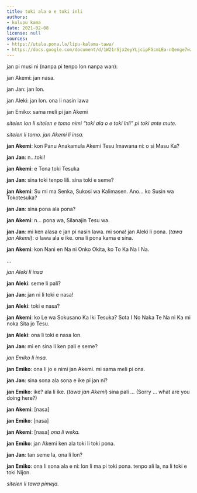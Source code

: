 ```yaml
---
title: toki ala o e toki inli
authors:
- kulupu kama
date: 2021-02-08
license: null
sources:
- https://utala.pona.la/lipu-kalama-tawa/
- https://docs.google.com/document/d/1W21rSjx2eyYLjcipFGcmLEa-nQenge7wzLk87Tq-CuE/edit
---
```


jan pi musi ni (nanpa pi tenpo lon nanpa wan):

jan Akemi: jan nasa.

jan Jan: jan lon.

jan Aleki: jan lon. ona li nasin lawa

jan Emiko: sama meli pi jan Akemi

*sitelen lon li sitelen e tomo nimi “toki ala o e toki Inli” pi toki ante mute.*

*sitelen li tomo. jan Akemi li insa.*

**jan Akemi**: kon Panu Anakamula Akemi Tesu Imawana ni: o si Masu Ka?

**jan Jan**: n...toki!

**jan Akemi**: e Tona toki Tesuka

**jan Jan**: sina toki tenpo lili. sina toki e seme?

**jan Akemi**: Su mi ma Senka, Sukosi wa Kalimasen. Ano… ko Susin wa Tokotesuka?

**jan Jan**: sina pona ala pona?

**jan Akemi**: n... pona wa, Silanajin Tesu wa.

**jan Jan**: mi ken alasa e jan pi nasin lawa. mi sona! jan Aleki li pona. (*tawa jan Akemi*): o lawa ala e ike. ona li pona kama e sina.

**jan Akemi**: kon Nani en Na ni Onko Okita, ko To Ka Na I Na.

…

*jan Aleki li insa*

**jan Aleki**: seme li pali?

**jan Jan**: jan ni li toki e nasa!

**jan Aleki**: toki e nasa?

**jan Akemi**: ko Le wa Sokusano Ka Iki Tesuka? Sota I No Naka Te Na ni Ka mi noka Sita jo Tesu.

**jan Aleki**: ona li toki e nasa lon.

**jan Jan**: mi en sina li ken pali e seme?

*jan Emiko li insa.*

**jan Emiko**: ona li jo e nimi jan Akemi. mi sama meli pi ona.

**jan Jan**: sina sona ala sona e ike pi jan ni?

**jan Emiko**: ike? ala li ike. (*tawa jan Akemi*) sina pali … (Sorry … what are you doing here?)

**jan Akemi**: \[nasa\]

**jan Emiko**: \[nasa\]

**jan Akemi**: \[nasa\] *ona li weka.*

**jan Emiko**: jan Akemi ken ala toki li toki pona.

**jan Jan**: tan seme la, ona li lon?

**jan Emiko**: ona li sona ala e ni: lon li ma pi toki pona. tenpo ali la, na li toki e toki Nijon.

*sitelen li tawa pimeja.*